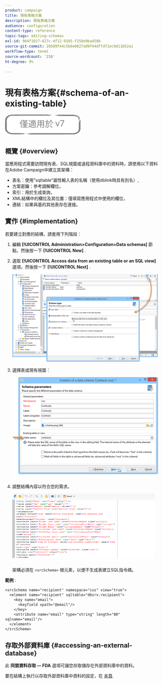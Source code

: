 ```yaml
---
product: campaign
title: 現有表格方案
description: 現有表格方案
audience: configuration
content-type: reference
topic-tags: editing-schemas
exl-id: 964f1027-627c-4f12-91b5-f258e9ba458b
source-git-commit: 20509f44c5b8e0827a09f44dffdf2ec9d11652a1
workflow-type: tm+mt
source-wordcount: '216'
ht-degree: 9%

---
```


# 現有表格方案{#schema-of-an-existing-table}

![](../../assets/v7-only.svg)

## 概覽 {#overview}

當應用程式需要訪問現有表、SQL視圖或遠程資料庫中的資料時，請使用以下資料在Adobe Campaign中建立其架構：

* 表名：使用&quot;sqltable&quot;屬性輸入表的名稱（使用dblink時具有別名）,
* 方案密鑰：參考調解欄位，
* 索引：用於生成查詢，
* XML結構中的欄位及其位置：僅填寫應用程式中使用的欄位，
* 連結：如果與基的其他表存在連接。

## 實作 {#implementation}

若要建立對應的結構，請套用下列階段：

1. 編輯 **[!UICONTROL Administration>Configuration>Data schemas]** 節點，然後按一下 **[!UICONTROL New]** .
1. 選取 **[!UICONTROL Access data from an existing table or an SQL view]** 選項，然後按一下 **[!UICONTROL Next]** .

   ![](assets/s_ncs_configuration_extand_a_schema.png)

1. 選擇表或現有視圖：

   ![](assets/s_ncs_configuration_select_table.png)

1. 調整結構內容以符合您的需求。

   ![](assets/s_ncs_configuration_view_create_schema.png)

   架構必須在 `<srcSchema>` 根元素，以便不生成表建立SQL指令碼。

**範例** :

```
<srcSchema name="recipient" namespace="cus" view="true">
  <element name="recipient" sqltable="dbsrv.recipient">
    <key name="email">
      <keyfield xpath="@email"/>
    </key>   
    <attribute name="email" type="string" length="80" sqlname="email"/>
  </element>
</srcSchema>
```

## 存取外部資料庫 {#accessing-an-external-database}

此 **同盟資料存取 — FDA** 選項可讓您存取儲存在外部資料庫中的資料。

要在結構上執行以存取外部資料庫中資料的設定，在 [本頁](../../installation/using/creating-data-schema.md).
